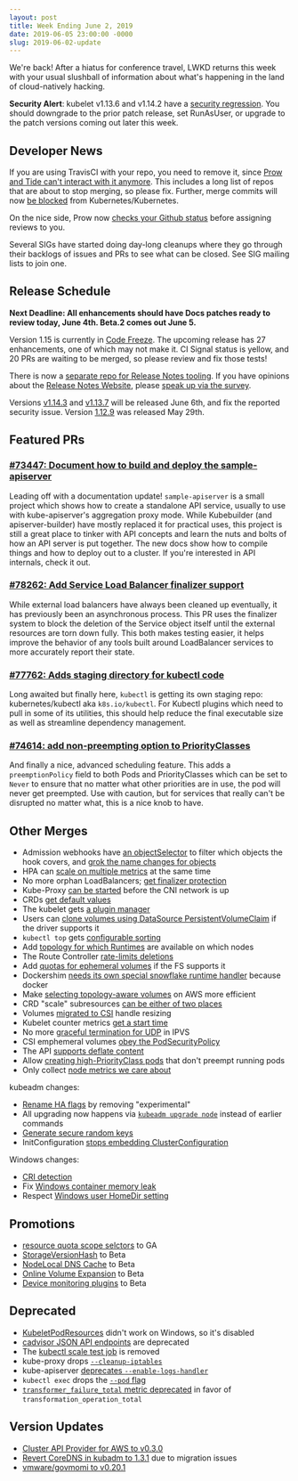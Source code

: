 ```yaml
---
layout: post
title: Week Ending June 2, 2019
date: 2019-06-05 23:00:00 -0000
slug: 2019-06-02-update
---
```


We're back!  After a hiatus for conference travel, LWKD returns this week with your usual slushball of information about what's happening in the land of cloud-natively hacking.

**Security Alert**: kubelet v1.13.6 and v1.14.2 have a [security regression](https://groups.google.com/forum/?utm_medium=email&utm_source=footer#!topic/kubernetes-dev/pDqE2kAnMVY).  You should downgrade to the prior patch release, set RunAsUser, or upgrade to the patch versions coming out later this week.

## Developer News

If you are using TravisCI with your repo, you need to remove it, since [Prow and Tide can't interact with it anymore](https://groups.google.com/forum/?utm_medium=email&utm_source=footer#!topic/kubernetes-dev/z4yDUNMyW_0).  This includes a long list of repos that are about to stop merging, so please fix. Further, merge commits will now [be blocked](https://groups.google.com/forum/?utm_medium=email&utm_source=footer#!topic/kubernetes-dev/x88DyA-CfOI) from Kubernetes/Kubernetes.

On the nice side, Prow now [checks your Github status](https://groups.google.com/forum/?utm_medium=email&utm_source=footer#!topic/kubernetes-dev/bXHK8l3D6l0) before assigning reviews to you.

Several SIGs have started doing day-long cleanups where they go through their backlogs of issues and PRs to see what can be closed.  See SIG mailing lists to join one.

## Release Schedule

**Next Deadline: All enhancements should have Docs patches ready to review today, June 4th.  Beta.2 comes out June 5.**

Version 1.15 is currently in [Code Freeze](https://github.com/kubernetes/sig-release/tree/master/releases/release-1.15).  The upcoming release has 27 enhancements, one of which may not make it. CI Signal status is yellow, and 20 PRs are waiting to be merged, so please review and fix those tests!

There is now a [separate repo for Release Notes tooling](https://github.com/kubernetes-sigs/release-notes). If you have opinions about the [Release Notes Website](https://relnotes.k8s.io/), please [speak up via the survey](https://www.surveymonkey.com/r/X772P2Z).

Versions [v1.14.3](https://groups.google.com/forum/?utm_medium=email&utm_source=footer#!topic/kubernetes-dev/U1K9isWxs24) and [v1.13.7](https://groups.google.com/forum/?utm_medium=email&utm_source=footer#!topic/kubernetes-dev/euTY0KxoPlI) will be released June 6th, and fix the reported security issue.  Version [1.12.9](https://groups.google.com/forum/?utm_medium=email&utm_source=footer#!topic/kubernetes-dev/2ukrlyDAzKY) was released May 29th.

## Featured PRs

### [#73447: Document how to build and deploy the sample-apiserver](https://github.com/kubernetes/kubernetes/pull/73447)

Leading off with a documentation update! `sample-apiserver` is a small project which shows how to create a standalone API service, usually to use with kube-apiserver's aggregation proxy mode. While Kubebuilder (and apiserver-builder) have mostly replaced it for practical uses, this project is still a great place to tinker with API concepts and learn the nuts and bolts of how an API server is put together. The new docs show how to compile things and how to deploy out to a cluster. If you're interested in API internals, check it out.

### [#78262: Add Service Load Balancer finalizer support](https://github.com/kubernetes/kubernetes/pull/78262)

While external load balancers have always been cleaned up eventually, it has previously been an asynchronous process. This PR uses the finalizer system to block the deletion of the Service object itself until the external resources are torn down fully. This both makes testing easier, it helps improve the behavior of any tools built around LoadBalancer services to more accurately report their state.

### [#77762: Adds staging directory for kubectl code](https://github.com/kubernetes/kubernetes/pull/77762)

Long awaited but finally here, `kubectl` is getting its own staging repo: kubernetes/kubectl aka `k8s.io/kubectl`. For Kubectl plugins which need to pull in some of its utilities, this should help reduce the final executable size as well as streamline dependency management.

### [#74614: add non-preempting option to PriorityClasses](https://github.com/kubernetes/kubernetes/pull/74614)

And finally a nice, advanced scheduling feature. This adds a `preemptionPolicy` field to both Pods and PriorityClasses which can be set to `Never` to ensure that no matter what other priorities are in use, the pod will never get preempted. Use with caution, but for services that really can't be disrupted no matter what, this is a nice knob to have.

## Other Merges

* Admission webhooks have [an objectSelector](https://github.com/kubernetes/kubernetes/pull/78505) to filter which objects the hook covers, and [grok the name changes for objects](https://github.com/kubernetes/kubernetes/pull/78135)
* HPA can [scale on multiple metrics](https://github.com/kubernetes/kubernetes/pull/78503) at the same time
* No more orphan LoadBalancers; [get finalizer protection](https://github.com/kubernetes/kubernetes/pull/78262)
* Kube-Proxy [can be started](https://github.com/kubernetes/kubernetes/pull/78612) before the CNI network is up
* CRDs [get default values](https://github.com/kubernetes/kubernetes/pull/77558)
* The kubelet gets [a plugin manager](https://github.com/kubernetes/kubernetes/pull/73891)
* Users can [clone volumes using DataSource PersistentVolumeClaim](https://github.com/kubernetes/kubernetes/pull/76913) if the driver supports it
* `kubectl top` gets [configurable sorting](https://github.com/kubernetes/kubernetes/pull/75920)
* Add [topology for which Runtimes](https://github.com/kubernetes/kubernetes/pull/75744) are available on which nodes
* The Route Controller [rate-limits deletions](https://github.com/kubernetes/kubernetes/pull/78581)
* Add [quotas for ephemeral volumes](https://github.com/kubernetes/kubernetes/pull/66928) if the FS supports it
* Dockershim [needs its own special snowflake runtime handler](https://github.com/kubernetes/kubernetes/pull/78323) because docker
* Make [selecting topology-aware volumes](https://github.com/kubernetes/kubernetes/pull/78276) on AWS more efficient
* CRD "scale" subresources [can be either of two places](https://github.com/kubernetes/kubernetes/pull/78234)
* Volumes [migrated to CSI](https://github.com/kubernetes/kubernetes/pull/77994) handle resizing
* Kubelet counter metrics [get a start time](https://github.com/kubernetes/kubernetes/pull/77975)
* No more [graceful termination for UDP](https://github.com/kubernetes/kubernetes/pull/77802) in IPVS
* CSI emphemeral volumes [obey the PodSecurityPolicy](https://github.com/kubernetes/kubernetes/pull/76915)
* The API [supports deflate content](https://github.com/kubernetes/kubernetes/pull/76551)
* Allow [creating high-PriorityClass pods](https://github.com/kubernetes/kubernetes/pull/74614) that don't preempt running pods
* Only collect [node metrics we care about](https://github.com/kubernetes/kubernetes/pull/72787)

kubeadm changes:

* [Rename HA flags](https://github.com/kubernetes/kubernetes/pull/78452) by removing "experimental"
* All upgrading now happens via [`kubeadm upgrade node`](https://github.com/kubernetes/kubernetes/pull/78408) instead of earlier commands
* [Generate secure random keys](https://github.com/kubernetes/kubernetes/pull/77848)
* InitConfiguration [stops embedding ClusterConfiguration](https://github.com/kubernetes/kubernetes/pull/77739)

Windows changes:

* [CRI detection](https://github.com/kubernetes/kubernetes/pull/78053)
* Fix [Windows container memory leak](https://github.com/kubernetes/kubernetes/pull/78594)
* Respect [Windows user HomeDir setting](https://github.com/kubernetes/kubernetes/pull/78528)

## Promotions

* [resource quota scope selctors](https://github.com/kubernetes/kubernetes/pull/78448) to GA
* [StorageVersionHash](https://github.com/kubernetes/kubernetes/pull/78325) to Beta
* [NodeLocal DNS Cache](https://github.com/kubernetes/kubernetes/pull/77887) to Beta
* [Online Volume Expansion](https://github.com/kubernetes/kubernetes/pull/77755) to Beta
* [Device monitoring plugins](https://github.com/kubernetes/kubernetes/pull/77274) to Beta


## Deprecated

* [KubeletPodResources](https://github.com/kubernetes/kubernetes/pull/78668) didn't work on Windows, so it's disabled
* [cadvisor JSON API endpoints](https://github.com/kubernetes/kubernetes/pull/78504) are deprecated
* The [kubectl scale test job](https://github.com/kubernetes/kubernetes/pull/78445) is removed
* kube-proxy drops [`--cleanup-iptables`](https://github.com/kubernetes/kubernetes/pull/78344)
* kube-apiserver [deprecates `--enable-logs-handler`](https://github.com/kubernetes/kubernetes/pull/77611)
* `kubectl exec` drops the [`--pod` flag](https://github.com/kubernetes/kubernetes/pull/76713)
* [`transformer_failure_total` metric deprecated](https://github.com/kubernetes/kubernetes/pull/70715) in favor of `transformation_operation_total`

## Version Updates

* [Cluster API Provider for AWS to v0.3.0](https://groups.google.com/forum/?utm_medium=email&utm_source=footer#!topic/kubernetes-dev/1GFKqIvFGb8)
* [Revert CoreDNS in kubadm to 1.3.1](https://github.com/kubernetes/kubernetes/pull/78545) due to migration issues
* [vmware/govmomi to v0.20.1](https://github.com/kubernetes/kubernetes/pull/78180)
